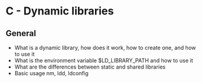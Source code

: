 # C - Dynamic libraries

 ## General 

*  What is a dynamic library, how does it work, how to create one, and how to use it
*  What is the environment variable $LD_LIBRARY_PATH and how to use it
*  What are the differences between static and shared libraries
*  Basic usage nm, ldd, ldconfig

